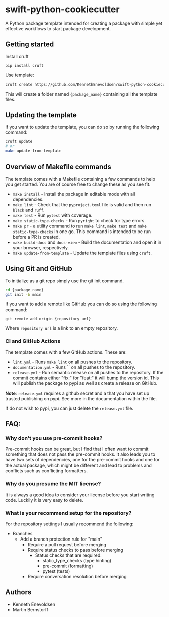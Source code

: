 # swift-python-cookiecutter
A Python package template intended for creating a package with simple yet effective workflows to start package development.

## Getting started

Install cruft
```
pip install cruft
```

Use template:
```bash
cruft create https://github.com/KennethEnevoldsen/swift-python-cookiecutter
```
This will create a folder named `{package_name}` containing all the template files.

## Updating the template
If you want to update the template, you can do so by running the following command:
```bash
cruft update
# or
make update-from-template
```

## Overview of Makefile commands
The template comes with a Makefile containing a few commands to help you get started. You are of course free to change these as you see fit.

- `make install` - Install the package in editable mode with all dependencies.
- `make lint` - Check that the `pyproject.toml` file is valid and then run `black` and `ruff`.
- `make test` - Run `pytest` with coverage.
- `make static-type-checks` - Run `pyright` to check for type errors.
- `make pr` - a utility command to run `make lint`, `make test` and `make static-type-checks` in one go. This command is intended to be run before a PR is created.
- `make build-docs` and `docs-view` - Build the documentation and open it in your browser, respectively.
- `make update-from-template` - Update the template files using `cruft`.

## Using Git and GitHub
To initialize as a git repo simply use the git init command.
```bash
cd {package_name}
git init -b main    
```

If you want to add a remote like GitHub you can do so using the following command:
```
git remote add origin {repository url}
```

Where `repository url` is a link to an empty repository.

### CI and GitHub Actions

The template comes with a few GitHub actions. These are:

* `lint.yml` - Runs `make lint` on all pushes to the repository.
* `documentation.yml` - Runs `` on all pushes to the repository.
* `release.yml` - Run semantic release on all pushes to the repository. If the commit contains either "fix:" for "feat:" it will bump the version id.
This will publish the package to pypi as well as create a release on GitHub.

**Note**:  `release.yml` requires a github secret and a that you have set up trusted publishing on pypi. See more in the documentation within the file.

If do not wish to pypi, you can just delete the `release.yml` file.



## FAQ:

### Why don't you use pre-commit hooks?
Pre-commit hooks can be great, but I find that I often want to commit something that does not pass the pre-commit hooks.
It also leads you to have two sets of dependencies, one for the pre-commit hooks and one for the actual package, which might be different and lead to problems and conflicts such as conflicting formatters.

### Why do you presume the MIT license?
It is always a good idea to consider your license before you start writing code. Luckily it is very easy to delete.

### What is your recommend setup for the repository?
For the repository settings I usually recommend the following:
 * Branches
   * Add a branch protection rule for "main"
     * Require a pull request before merging
     * Require status checks to pass before merging
       * Status checks that are required:
         * static_type_checks (type hinting)
         * pre-commit (formatting)
         * pytest (tests)
     * Require conversation resolution before merging

## Authors
- Kenneth Enevoldsen
- Martin Bernstorff

